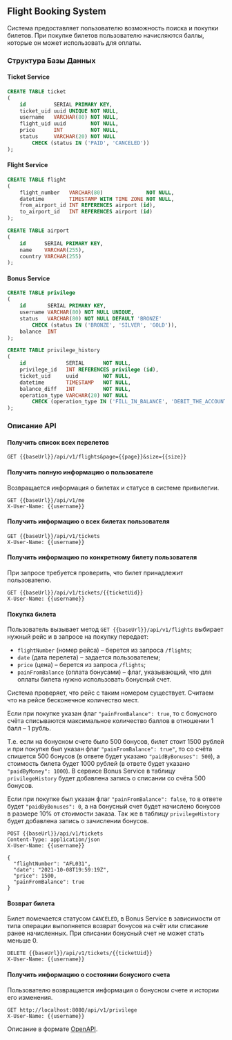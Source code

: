 ## Flight Booking System

Система предоставляет пользователю возможность поиска и покупки билетов. При покупке билетов пользователю начисляются
баллы, которые он может использовать для оплаты.

### Структура Базы Данных

#### Ticket Service

```sql
CREATE TABLE ticket
(
    id         SERIAL PRIMARY KEY,
    ticket_uid uuid UNIQUE NOT NULL,
    username   VARCHAR(80) NOT NULL,
    flight_uid uuid        NOT NULL,
    price      INT         NOT NULL,
    status     VARCHAR(20) NOT NULL
        CHECK (status IN ('PAID', 'CANCELED'))
);
```

#### Flight Service

```sql
CREATE TABLE flight
(
    flight_number   VARCHAR(80)              NOT NULL,
    datetime        TIMESTAMP WITH TIME ZONE NOT NULL,
    from_airport_id INT REFERENCES airport (id),
    to_airport_id   INT REFERENCES airport (id)
);

CREATE TABLE airport
(
    id      SERIAL PRIMARY KEY,
    name    VARCHAR(255),
    country VARCHAR(255)
);
```

#### Bonus Service

```sql
CREATE TABLE privilege
(
    id       SERIAL PRIMARY KEY,
    username VARCHAR(80) NOT NULL UNIQUE,
    status   VARCHAR(80) NOT NULL DEFAULT 'BRONZE'
        CHECK (status IN ('BRONZE', 'SILVER', 'GOLD')),
    balance  INT
);

CREATE TABLE privilege_history
(
    id             SERIAL      NOT NULL,
    privilege_id   INT REFERENCES privilege (id),
    ticket_uid     uuid        NOT NULL,
    datetime       TIMESTAMP   NOT NULL,
    balance_diff   INT         NOT NULL,
    operation_type VARCHAR(20) NOT NULL
        CHECK (operation_type IN ('FILL_IN_BALANCE', 'DEBIT_THE_ACCOUNT'))
);
```

### Описание API

#### Получить список всех перелетов

```http request
GET {{baseUrl}}/api/v1/flights&page={{page}}&size={{size}}
```

#### Получить полную информацию о пользователе

Возвращается информация о билетах и статусе в системе привилегии.

```http request
GET {{baseUrl}}/api/v1/me
X-User-Name: {{username}}
```

#### Получить информацию о всех билетах пользователя

```http request
GET {{baseUrl}}/api/v1/tickets
X-User-Name: {{username}}
```

#### Получить информацию по конкретному билету пользователя

При запросе требуется проверить, что билет принадлежит пользователю.

```http request
GET {{baseUrl}}/api/v1/tickets/{{ticketUid}}
X-User-Name: {{username}}
```

#### Покупка билета

Пользователь вызывает метод `GET {{baseUrl}}/api/v1/flights` выбирает нужный рейс и в запросе на покупку передает:

* `flightNumber` (номер рейса) – берется из запроса `/flights`;
* `date` (дата перелета) – задается пользователем;
* `price` (цена) – берется из запроса `/flights`;
* `painFromBalance` (оплата бонусами) – флаг, указывающий, что для оплаты билета нужно использовать бонусный счет.

Система проверяет, что рейс с таким номером существует. Считаем что на рейсе бесконечное количество мест.

Если при покупке указан флаг `"painFromBalance": true`, то с бонусного счёта списываются максимальное количество баллов
в отношении 1 балл – 1 рубль.

Т.е. если на бонусном счете было 500 бонусов, билет стоит 1500 рублей и при покупке был указан
флаг `"painFromBalance": true"`, то со счёта спишется 500 бонусов (в ответе будет указано `"paidByBonuses": 500`), а
стоимость билета будет 1000 рублей (в ответе будет указано `"paidByMoney": 1000`). В сервисе Bonus Service в
таблицу `privilegeHistory` будет добавлена запись о списании со счёта 500 бонусов.

Если при покупке был указан флаг `"painFromBalance": false`, то в ответе будет `"paidByBonuses": 0`, а на бонусный счет
будет начислено бонусов в размере 10% от стоимости заказа. Так же в таблицу `privilegeHistory` будет добавлена запись о
зачислении бонусов.

```http request
POST {{baseUrl}}/api/v1/tickets
Content-Type: application/json
X-User-Name: {{username}}

{
  "flightNumber": "AFL031",
  "date": "2021-10-08T19:59:19Z",
  "price": 1500,
  "painFromBalance": true
}
```

#### Возврат билета

Билет помечается статусом `CANCELED`, в Bonus Service в зависимости от типа операции выполняется возврат бонусов на счёт
или списание ранее начисленных. При списании бонусный счет не может стать меньше 0.

```http request
DELETE {{baseUrl}}/api/v1/tickets/{{ticketUid}}
X-User-Name: {{username}}
```

#### Получить информацию о состоянии бонусного счета

Пользователю возвращается информация о бонусном счете и истории его изменения.

```http request
GET http://localhost:8080/api/v1/privilege
X-User-Name: {{username}}
```

Описание в формате [OpenAPI](%5Binst%5D%5Bv1%5D%20Flight%20Booking%20System.yml).